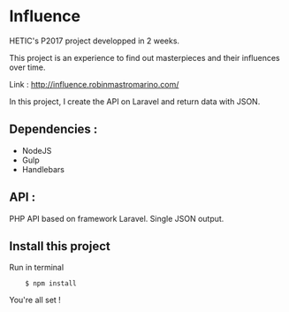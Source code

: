 Influence
==========

HETIC's P2017 project developped in 2 weeks. 

This project is an experience to find out masterpieces and their influences over time.

Link : http://influence.robinmastromarino.com/

In this project, I create the API on Laravel and return data with JSON.

## Dependencies :

- NodeJS
- Gulp
- Handlebars

## API :

PHP API based on framework Laravel. Single JSON output.

## Install this project

Run in terminal

```
    $ npm install
```

You're all set ! 

